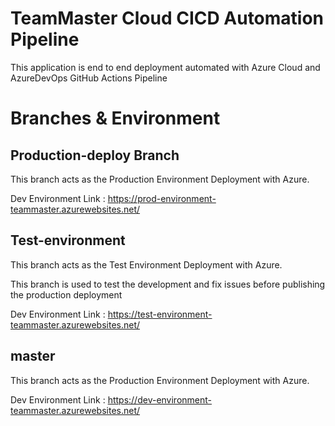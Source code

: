 # TeamMaster Cloud CICD Automation Pipeline

This application is end to end deployment automated with Azure Cloud and AzureDevOps GitHub Actions Pipeline


# Branches & Environment

## Production-deploy Branch

This branch acts as the Production Environment Deployment with Azure.

Dev Environment Link : https://prod-environment-teammaster.azurewebsites.net/

## Test-environment

This branch acts as the Test Environment Deployment with Azure.

This branch is used to test the development and fix issues before publishing the production deployment

Dev Environment Link : https://test-environment-teammaster.azurewebsites.net/

## master

This branch acts as the Production Environment Deployment with Azure.

Dev Environment Link : https://dev-environment-teammaster.azurewebsites.net/
